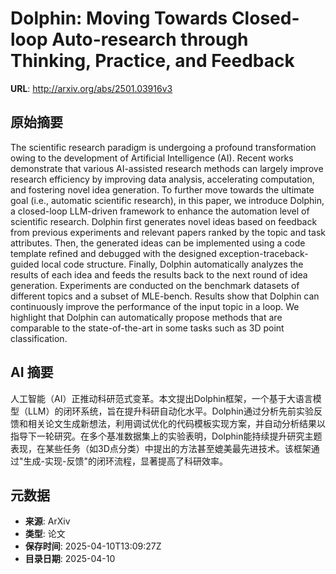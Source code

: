 # Dolphin: Moving Towards Closed-loop Auto-research through Thinking, Practice, and Feedback

**URL**: http://arxiv.org/abs/2501.03916v3

## 原始摘要

The scientific research paradigm is undergoing a profound transformation
owing to the development of Artificial Intelligence (AI). Recent works
demonstrate that various AI-assisted research methods can largely improve
research efficiency by improving data analysis, accelerating computation, and
fostering novel idea generation. To further move towards the ultimate goal
(i.e., automatic scientific research), in this paper, we introduce Dolphin, a
closed-loop LLM-driven framework to enhance the automation level of scientific
research. Dolphin first generates novel ideas based on feedback from previous
experiments and relevant papers ranked by the topic and task attributes. Then,
the generated ideas can be implemented using a code template refined and
debugged with the designed exception-traceback-guided local code structure.
Finally, Dolphin automatically analyzes the results of each idea and feeds the
results back to the next round of idea generation. Experiments are conducted on
the benchmark datasets of different topics and a subset of MLE-bench. Results
show that Dolphin can continuously improve the performance of the input topic
in a loop. We highlight that Dolphin can automatically propose methods that are
comparable to the state-of-the-art in some tasks such as 3D point
classification.


## AI 摘要

人工智能（AI）正推动科研范式变革。本文提出Dolphin框架，一个基于大语言模型（LLM）的闭环系统，旨在提升科研自动化水平。Dolphin通过分析先前实验反馈和相关论文生成新想法，利用调试优化的代码模板实现方案，并自动分析结果以指导下一轮研究。在多个基准数据集上的实验表明，Dolphin能持续提升研究主题表现，在某些任务（如3D点分类）中提出的方法甚至媲美最先进技术。该框架通过"生成-实现-反馈"的闭环流程，显著提高了科研效率。

## 元数据

- **来源**: ArXiv
- **类型**: 论文
- **保存时间**: 2025-04-10T13:09:27Z
- **目录日期**: 2025-04-10
